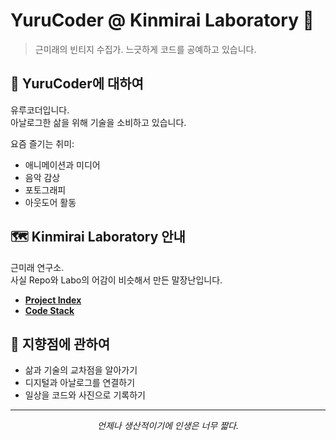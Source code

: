 # YuruCoder @ Kinmirai Laboratory 🌱

> 근미래의 빈티지 수집가. 느긋하게 코드를 공예하고 있습니다.

## 🧪 YuruCoder에 대하여

유루코더입니다.  
아날로그한 삶을 위해 기술을 소비하고 있습니다.

요즘 즐기는 취미:

- 애니메이션과 미디어
- 음악 감상
- 포토그래피
- 아웃도어 활동

## 🗺️ Kinmirai Laboratory 안내

근미래 연구소.  
사실 Repo와 Labo의 어감이 비슷해서 만든 말장난입니다.

- [**Project Index**](project-index.md)
- [**Code Stack**](code-stack.md)

## 🎯 지향점에 관하여

- 삶과 기술의 교차점을 알아가기
- 디지털과 아날로그를 연결하기
- 일상을 코드와 사진으로 기록하기

---

<div align="center">
    <i>언제나 생산적이기에 인생은 너무 짧다.</i>
</div>
